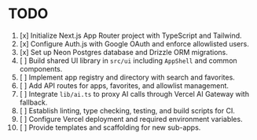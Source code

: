 # TODO
1. [x] Initialize Next.js App Router project with TypeScript and Tailwind.
2. [x] Configure Auth.js with Google OAuth and enforce allowlisted users.
3. [x] Set up Neon Postgres database and Drizzle ORM migrations.
4. [ ] Build shared UI library in `src/ui` including `AppShell` and common components.
5. [ ] Implement app registry and directory with search and favorites.
6. [ ] Add API routes for apps, favorites, and allowlist management.
7. [ ] Integrate `lib/ai.ts` to proxy AI calls through Vercel AI Gateway with fallback.
8. [ ] Establish linting, type checking, testing, and build scripts for CI.
9. [ ] Configure Vercel deployment and required environment variables.
10. [ ] Provide templates and scaffolding for new sub-apps.
